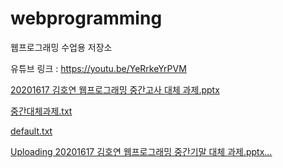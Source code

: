 # webprogramming
웹프로그래밍 수업용 저장소

유튜브 링크 : https://youtu.be/YeRrkeYrPVM

[20201617 김호연 웹프로그래밍 중간고사 대체 과제.pptx](https://github.com/rlaghdus/webprogramming/files/11593943/20201617.pptx)

[중간대체과제.txt](https://github.com/rlaghdus/webprogramming/files/11593951/default.txt)

[default.txt](https://github.com/rlaghdus/webprogramming/files/11597377/default.txt)

[Uploading 20201617 김호연 웹프로그래밍 중간기말 대체 과제.pptx…]()
